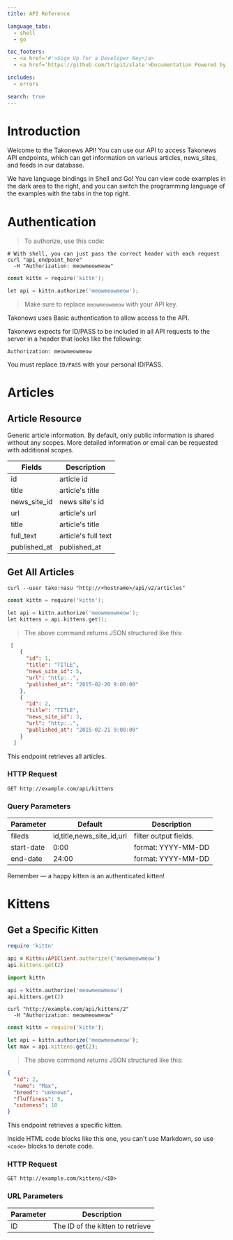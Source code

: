 ```yaml
---
title: API Reference

language_tabs:
  - shell
  - go

toc_footers:
  - <a href='#'>Sign Up for a Developer Key</a>
  - <a href='https://github.com/tripit/slate'>Documentation Powered by Slate</a>

includes:
  - errors

search: true
---
```


# Introduction

Welcome to the Takonews API! You can use our API to access Takonews API endpoints, which can get information on various articles, news_sites, and feeds in our database.

We have language bindings in Shell and Go! You can view code examples in the dark area to the right, and you can switch the programming language of the examples with the tabs in the top right.

# Authentication

> To authorize, use this code:

```shell
# With shell, you can just pass the correct header with each request
curl "api_endpoint_here"
  -H "Authorization: meowmeowmeow"
```

```go
const kittn = require('kittn');

let api = kittn.authorize('meowmeowmeow');
```

> Make sure to replace `meowmeowmeow` with your API key.

Takonews uses Basic authentication to allow access to the API. 

Takonews expects for ID/PASS to be included in all API requests to the server in a header that looks like the following:

`Authorization: meowmeowmeow`

<aside class="notice">
You must replace <code>ID/PASS</code> with your personal ID/PASS.
</aside>

# Articles

## Article Resource

Generic article information. By default, only public information is shared without any scopes. More detailed information or email can be requested with additional scopes.

Fields | Description
--------- | -----------
id | article id
title | article's title
news_site_id | news site's id
url | article's url
title | article's title
full_text | article's full text
published_at | published_at

## Get All Articles

```shell
curl --user tako:nasu "http://<hostname>/api/v2/articles"
```

```go
const kittn = require('kittn');

let api = kittn.authorize('meowmeowmeow');
let kittens = api.kittens.get();
```

> The above command returns JSON structured like this:

```json
 [
    {
      "id": 1,
      "title": "TITLE", 
      "news_site_id": 5,         
      "url": "http:..",           
      "published_at": "2015-02-20 9:00:00"
    },
    {
      "id": 2, 
      "title": "TITLE",                  
      "news_site_id": 3,           
      "url": "http:..",      
      "published_at": "2015-02-21 9:00:00"
    }
  ]
```

This endpoint retrieves all articles.

### HTTP Request

`GET http://example.com/api/kittens`

### Query Parameters

Parameter | Default | Description
--------- | ------- | -----------
fileds | id,title,news_site_id,url | filter output fields.
start-date | 0:00  | format: YYYY-MM-DD
end-date | 24:00 | format: YYYY-MM-DD

<aside class="success">
Remember — a happy kitten is an authenticated kitten!
</aside>

# Kittens

## Get a Specific Kitten

```ruby
require 'kittn'

api = Kittn::APIClient.authorize!('meowmeowmeow')
api.kittens.get(2)
```

```python
import kittn

api = kittn.authorize('meowmeowmeow')
api.kittens.get(2)
```

```shell
curl "http://example.com/api/kittens/2"
  -H "Authorization: meowmeowmeow"
```

```javascript
const kittn = require('kittn');

let api = kittn.authorize('meowmeowmeow');
let max = api.kittens.get(2);
```

> The above command returns JSON structured like this:

```json
{
  "id": 2,
  "name": "Max",
  "breed": "unknown",
  "fluffiness": 5,
  "cuteness": 10
}
```

This endpoint retrieves a specific kitten.

<aside class="warning">Inside HTML code blocks like this one, you can't use Markdown, so use <code>&lt;code&gt;</code> blocks to denote code.</aside>

### HTTP Request

`GET http://example.com/kittens/<ID>`

### URL Parameters

Parameter | Description
--------- | -----------
ID | The ID of the kitten to retrieve

